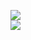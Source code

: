 [![](https://img.shields.io/badge/Made%20With-Github%20Spray-lightgrey.svg?style=for-the-badge&logo=github)](https://github.com/Annihil/github-spray#5037)  
[![](https://i.imgur.com/2DrTn0Z.gif)](https://github.com/Annihil/github-spray)